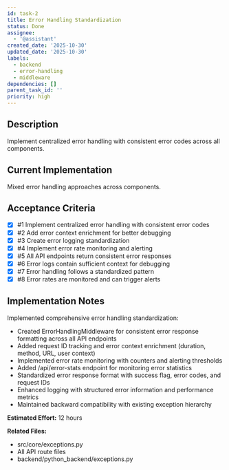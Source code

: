 ```yaml
---
id: task-2
title: Error Handling Standardization
status: Done
assignee:
  - '@assistant'
created_date: '2025-10-30'
updated_date: '2025-10-30'
labels:
  - backend
  - error-handling
  - middleware
dependencies: []
parent_task_id: ''
priority: high
---
```


## Description

Implement centralized error handling with consistent error codes across all components.

## Current Implementation

Mixed error handling approaches across components.

## Acceptance Criteria
- [x] #1 Implement centralized error handling with consistent error codes
- [x] #2 Add error context enrichment for better debugging
- [x] #3 Create error logging standardization
- [x] #4 Implement error rate monitoring and alerting
- [x] #5 All API endpoints return consistent error responses
- [x] #6 Error logs contain sufficient context for debugging
- [x] #7 Error handling follows a standardized pattern
- [x] #8 Error rates are monitored and can trigger alerts

## Implementation Notes

Implemented comprehensive error handling standardization:

- Created ErrorHandlingMiddleware for consistent error response formatting across all API endpoints
- Added request ID tracking and error context enrichment (duration, method, URL, user context)
- Implemented error rate monitoring with counters and alerting thresholds
- Added /api/error-stats endpoint for monitoring error statistics
- Standardized error response format with success flag, error codes, and request IDs
- Enhanced logging with structured error information and performance metrics
- Maintained backward compatibility with existing exception hierarchy

**Estimated Effort:** 12 hours

**Related Files:**
- src/core/exceptions.py
- All API route files
- backend/python_backend/exceptions.py

